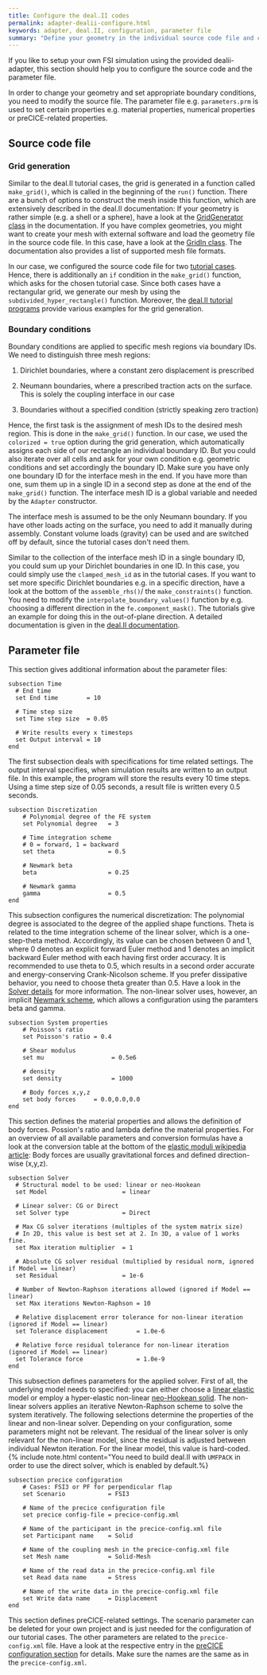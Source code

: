 ```yaml
---
title: Configure the deal.II codes
permalink: adapter-dealii-configure.html
keywords: adapter, deal.II, configuration, parameter file
summary: "Define your geometry in the individual source code file and case specific parameters (e.g. coupling parameters) in the respective parameter file (*.prm)"
---
```


If you like to setup your own FSI simulation using the provided dealii-adapter, this section should help you to configure the source code and the parameter file.

In order to change your geometry and set appropriate boundary conditions, you need to modify the source file. The parameter file e.g. `parameters.prm` is used to set certain properties e.g. material properties, numerical properties or preCICE-related properties.

## Source code file
### Grid generation
Similar to the deal.II tutorial cases, the grid is generated in a function called `make_grid()`, which is called in the beginning of the `run()` function. There are a bunch of options to construct the mesh inside this function, which are extensively described in the deal.II documentation: If your geometry is rather simple (e.g. a shell or a sphere), have a look at the [GridGenerator class](https://www.dealii.org/developer/doxygen/deal.II/namespaceGridGenerator.html) in the documentation. If you have complex geometries, you might want to create your mesh with external software and load the geometry file in the source code file. In this case, have a look at the [GridIn class](https://www.dealii.org/developer/doxygen/deal.II/classGridIn.html). The documentation also provides a list of supported mesh file formats.

In our case, we configured the source code file for two [tutorial cases](tutorials.html). Hence, there is additionally an `if` condition in the `make_grid()` function, which asks for the chosen tutorial case. Since both cases have a rectangular grid, we generate our mesh by using the `subdivided_hyper_rectangle()` function. Moreover, the [deal.II tutorial programs](https://www.dealii.org/developer/doxygen/deal.II/Tutorial.html) provide various examples for the grid generation.

### Boundary conditions
Boundary conditions are applied to specific mesh regions via boundary IDs. We need to distinguish three mesh regions:

1. Dirichlet boundaries, where a constant zero displacement is prescribed

2. Neumann boundaries, where a prescribed traction acts on the surface. This is solely the coupling interface in our case

3. Boundaries without a specified condition (strictly speaking zero traction)   

Hence, the first task is the assignment of mesh IDs to the desired mesh region. This is done in the `make_grid()` function. In our case, we used the `colorized = true` option during the grid generation, which automatically assigns each side of our rectangle an individual boundary ID. But you could also iterate over all cells and ask for your own condition e.g. geometric conditions and set accordingly the boundary ID. Make sure you have only one boundary ID for the interface mesh in the end. If you have more than one, sum them up in a single ID in a second step as done at the end of the `make_grid()` function. The interface mesh ID is a global variable and needed by the `Adapter` constructor.

The interface mesh is assumed to be the only Neumann boundary. If you have other loads acting on the surface, you need to add it manually during assembly. Constant volume loads (gravity) can be used and are switched off by default, since the tutorial cases don't need them.

Similar to the collection of the interface mesh ID in a single boundary ID, you could sum up your Dirichlet boundaries in one ID. In this case, you could simply use the `clamped_mesh_id` as in the tutorial cases. If you want to set more specific Dirichlet boundaries e.g. in a specific direction, have a look at the bottom of the `assemble_rhs()`/ the `make_constraints()` function. You need to modify the `interpolate_boundary_values()` function by e.g. choosing a different direction in the `fe.component_mask()`. The tutorials give an example for doing this in the out-of-plane direction. A detailed documentation is given in the [deal.II documentation](https://www.dealii.org/developer/doxygen/deal.II/namespaceVectorTools.html#a9f3e3ae1396811f998cc35f94cbaa926).

## Parameter file
This section gives additional information about the parameter files:
```
subsection Time
  # End time
  set End time        = 10

  # Time step size
  set Time step size  = 0.05

  # Write results every x timesteps
  set Output interval = 10
end
```
The first subsection deals with specifications for time related settings. The output interval specifies, when simulation results are written to an output file. In this example, the program will store the results every 10 time steps. Using a time step size of 0.05 seconds, a result file is written every 0.5 seconds.

```
subsection Discretization
    # Polynomial degree of the FE system
    set Polynomial degree   = 3

    # Time integration scheme
    # 0 = forward, 1 = backward
    set theta               = 0.5

    # Newmark beta
    beta                    = 0.25

    # Newmark gamma
    gamma                   = 0.5
end
```
This subsection configures the numerical discretization: The polynomial degree is associated to the degree of the applied shape functions.
Theta is related to the time integration scheme of the linear solver, which is a one-step-theta method. Accordingly, its value can be chosen between 0 and 1, where 0 denotes an explicit forward Euler method and 1 denotes an implicit backward Euler method with each having first order accuracy. It is recommended to use theta to 0.5, which results in a second order accurate and energy-conserving Crank-Nicolson scheme. If you prefer dissipative behavior, you need to choose theta greater than 0.5. Have a look in the [Solver details](adapter-dealii-solver-details.html) for more information.
The non-linear solver uses, however, an implicit [Newmark scheme](https://en.wikipedia.org/wiki/Newmark-beta_method), which allows a configuration using the paramters beta and gamma.
```
subsection System properties
    # Poisson's ratio
    set Poisson's ratio = 0.4

    # Shear modulus
    set mu                   = 0.5e6

    # density
    set density              = 1000

    # Body forces x,y,z
    set body forces     = 0.0,0.0,0.0
end
```
This section defines the material properties and allows the definition of body forces. Possion's ratio and lambda define the material properties. For an overview of all available parameters and conversion formulas have a look at the conversion table at the bottom of the [elastic moduli wikipedia article](https://en.wikipedia.org/wiki/Elastic_modulus):
Body forces are usually gravitational forces and defined direction-wise (x,y,z).

```
subsection Solver
  # Structural model to be used: linear or neo-Hookean
  set Model                     = linear

  # Linear solver: CG or Direct
  set Solver type               = Direct

  # Max CG solver iterations (multiples of the system matrix size)
  # In 2D, this value is best set at 2. In 3D, a value of 1 works fine.
  set Max iteration multiplier  = 1

  # Absolute CG solver residual (multiplied by residual norm, ignored if Model == linear)
  set Residual                  = 1e-6

  # Number of Newton-Raphson iterations allowed (ignored if Model == linear)
  set Max iterations Newton-Raphson = 10

  # Relative displacement error tolerance for non-linear iteration (ignored if Model == linear)
  set Tolerance displacement        = 1.0e-6

  # Relative force residual tolerance for non-linear iteration (ignored if Model == linear)
  set Tolerance force               = 1.0e-9
end
```
This subsection defines parameters for the applied solver. First of all, the underlying model needs to specified: you can either choose a [linear elastic](https://en.wikipedia.org/wiki/Linear_elasticity) model or employ a hyper-elastic non-linear [neo-Hookean solid](https://en.wikipedia.org/wiki/Neo-Hookean_solid). The non-linear solvers applies an iterative Newton-Raphson scheme to solve the system iteratively. The following selections determine the properties of the linear and non-linear solver. Depending on your configuration, some parameters might not be relevant. The residual of the linear solver is only relevant for the non-linear model, since the residual is adjusted between individual Newton iteration. For the linear model, this value is hard-coded.
{% include note.html content="You need to build deal.II with `UMFPACK` in order to use the direct solver, which is enabled by default.%}


```
subsection precice configuration
    # Cases: FSI3 or PF for perpendicular flap
    set Scenario            = FSI3

    # Name of the precice configuration file
    set precice config-file = precice-config.xml

    # Name of the participant in the precice-config.xml file
    set Participant name    = Solid

    # Name of the coupling mesh in the precice-config.xml file
    set Mesh name           = Solid-Mesh

    # Name of the read data in the precice-config.xml file
    set Read data name      = Stress

    # Name of the write data in the precice-config.xml file
    set Write data name     = Displacement
end
```
This section defines preCICE-related settings. The scenario parameter can be deleted for your own project and is just needed for the configuration of our tutorial cases. The other parameters are related to the `precice-config.xml` file. Have a look at the respective entry in the [preCICE configuration section](configuration-overview.html) for details. Make sure the names are the same as in the `precice-config.xml`.
